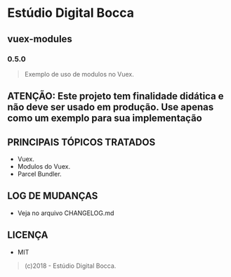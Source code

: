 # Estúdio Digital Bocca

## vuex-modules

### 0.5.0

> Exemplo de uso de modulos no Vuex.

## ATENÇÃO: Este projeto tem finalidade didática e não deve ser usado em produção. Use apenas como um exemplo para sua implementação

## PRINCIPAIS TÓPICOS TRATADOS

- Vuex.
- Modulos do Vuex.
- Parcel Bundler.

## LOG DE MUDANÇAS

- Veja no arquivo CHANGELOG.md

## LICENÇA

- MIT

> (c)2018 - Estúdio Digital Bocca.